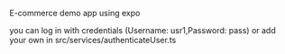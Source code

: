 E-commerce demo app using expo

you can log in with credentials (Username: usr1,Password: pass) or add your own in src/services/authenticateUser.ts
